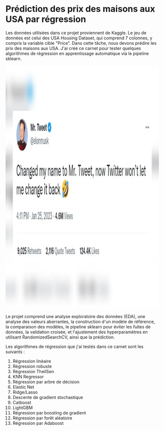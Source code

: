 # Prédiction des prix des maisons aux USA par régression
Les données utilisées dans ce projet proviennent de Kaggle. Le jeu de données est celui des USA Housing Dataset, qui comprend 7 colonnes, y compris la variable cible "Price". Dans cette tâche, nous devons prédire les prix des maisons aux USA. J'ai créé ce carnet pour tester quelques algorithmes de régression en apprentissage automatique via le pipeline sklearn.


<img src='https://github.com/issaniang5/Analyseur-de-sentiments-sur-X/blob/main/tweet%202.jpg' height=800px width=800px></img>


Le projet comprend une analyse exploratoire des données (EDA), une analyse des valeurs aberrantes, la construction d'un modèle de référence, la comparaison des modèles, le pipeline sklearn pour éviter les fuites de données, la validation croisée, et l'ajustement des hyperparamètres en utilisant RandomizedSearchCV, ainsi que la prédiction.

Les algorithmes de régression que j'ai testés dans ce carnet sont les suivants :

1. Régression linéaire
2. Régression robuste
3. Régression TheilSen
4. KNN Regressor
5. Régression par arbre de décision
6. Elastic Net
7. Ridge/Lasso
8. Descente de gradient stochastique
9. Catboost
10. LightGBM
11. Régression par boosting de gradient
12. Régression par forêt aléatoire
13. Régression par Adaboost

